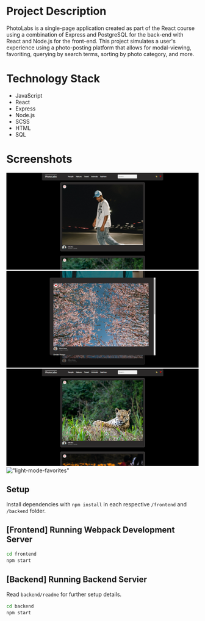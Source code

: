# Project Description
PhotoLabs is a single-page application created as part of the React course using a combination of Express and PostgreSQL for the back-end with React and Node.js for the front-end. This project simulates a user's experience using a photo-posting platform that allows for modal-viewing, favoriting, querying by search terms, sorting by photo category, and more.

# Technology Stack
- JavaScript
- React
- Express
- Node.js
- SCSS
- HTML
- SQL

# Screenshots
!["front-page"](./docs/front_page.png)
!["modal-view"](./docs/modal_view.png)
!["topic-selected"](./docs/topic_selected.png)
!["light-mode-favorites"](./docs/light_mode_favorites)
## Setup

Install dependencies with `npm install` in each respective `/frontend` and `/backend` folder.

## [Frontend] Running Webpack Development Server

```sh
cd frontend
npm start
```

## [Backend] Running Backend Servier

Read `backend/readme` for further setup details.

```sh
cd backend
npm start
```